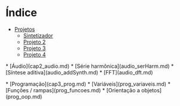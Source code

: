 # Índice

* [Projetos](cap1_projetos.md)
    * [Sintetizador](projetos_synth.md)
    * [Projeto 2](projetos_2.md)
    * [Projeto 3](projetos_3.md)
    * [Projeto 4](projetos_4.md)
<p>
* [Áudio](cap2_audio.md)
    * [Série harmônica](audio_serHarm.md)
    * [Síntese aditiva](audio_addSynth.md)
    * [FFT](audio_dft.md)
    <!--* [Audio 4](audio_4.md)-->
    <!--* [Audio 5](audio_5.md)-->
    <!--* [Audio 6](audio_6.md)-->
<p>
* [Programação](cap3_prog.md)
    * [Variáveis](prog_variaveis.md)
    * [Funções / rampas](prog_funcoes.md)
    * [Orientação a objetos](prog_oop.md)
    <!--* [Programação 4](prog_4.md)-->
    <!--* [Programação 5](prog_5.md)-->
    <!--* [Programação 6](prog_6.md)-->
